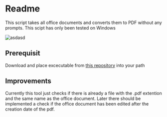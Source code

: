 # Readme
This script takes all office documents and converts them to PDF without any prompts. This scipt has only been tested on Windows

![asdasd](https://i.postimg.cc/02LNS7Hx/Merknad-2019-11-11-185304.jpg)

## Prerequisit

Download and place excecutable from [this repository](https://github.com/cognidox/OfficeToPDF) into your path

## Improvements
Currently this tool just checks if there is already a file with the .pdf extention and the same name as the office document. Later there should be implemented a check if the office document has been edited after the creation date of the pdf.
